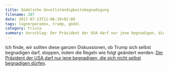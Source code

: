 ```yaml
---
title: Gödelsche Unvollständigkeitsbegnadigung
filename: 207
date: 2017-07-23T11:06:29+02:00
tags: lügnerparadox, trump, gödel
category: trivia
summary: Vorschlag: Der Präsident der USA darf nur jene begnadigen, die sich nicht selbst begnadigen dürfen.
---
```


Ich finde, wir sollten diese ganzen Diskussionen, ob Trump sich selbst begnadigen darf, stoppen, indem die Regeln wie folgt geändert werden: [Der Präsident der USA darf nur jene begnadigen, die sich nicht selbst begnadigen dürfen](https://de.wikipedia.org/wiki/L%C3%BCgner-Paradox).


